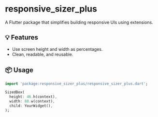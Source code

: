 # responsive_sizer_plus

A Flutter package that simplifies building responsive UIs using extensions.

## 💡 Features

- Use screen height and width as percentages.
- Clean, readable, and reusable.

## 📦 Usage

```dart
import 'package:responsive_sizer_plus/responsive_sizer_plus.dart';

SizedBox(
  height: 46.h(context),
  width: 80.w(context),
  child: YourWidget(),
);
